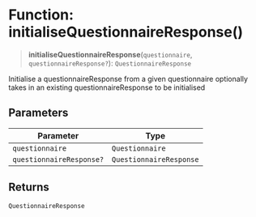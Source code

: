 # Function: initialiseQuestionnaireResponse()

> **initialiseQuestionnaireResponse**(`questionnaire`, `questionnaireResponse?`): `QuestionnaireResponse`

Initialise a questionnaireResponse from a given questionnaire
optionally takes in an existing questionnaireResponse to be initialised

## Parameters

| Parameter | Type |
| ------ | ------ |
| `questionnaire` | `Questionnaire` |
| `questionnaireResponse?` | `QuestionnaireResponse` |

## Returns

`QuestionnaireResponse`
